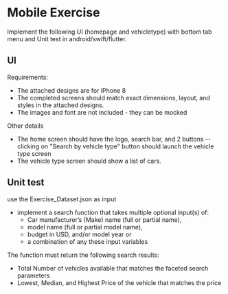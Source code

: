 # Mobile Exercise

Implement the following UI (homepage and vehicletype) with bottom tab menu and Unit test in android/swift/flutter.

## UI

Requirements:

- The attached designs are for iPhone 8
- The completed screens should match exact dimensions, layout, and styles in the attached designs.
- The images and font are not included - they can be mocked


Other details
- The home screen should have the logo, search bar, and 2 buttons
  -- clicking on "Search by vehicle type" button should launch the vehicle type screen
- The vehicle type screen should show a list of cars.
## Unit test
use the Exercise_Dataset.json as input

 - implement a search function that takes multiple optional input(s) of:
    - Car manufacturer’s (Make) name (full or partial name), 
    - model name (full or partial model name), 
    - budget in USD, and/or model year or 
    - a combination of any these input variables
 
 The function must return the following search results:

 - Total Number of vehicles available that matches the faceted search parameters
 - Lowest, Median, and Highest Price of the vehicle that matches the price
